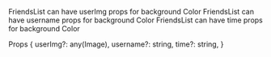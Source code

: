FriendsList can have userImg props for background Color
FriendsList can have username props for background Color
FriendsList can have time props for background Color

Props {
    userImg?: any(Image),
    username?: string,
    time?: string,
}